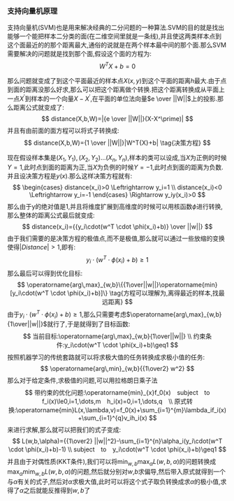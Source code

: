 ### 支持向量机原理

支持向量机(SVM)也是用来解决经典的二分问题的一种算法.SVM的目的就是找出能够一个能把样本二分类的面(在二维空间里就是一条线),并且使这两类样本点到这个面最近的的那个距离最大,通俗的说就是在两个样本最中间的那个面.那么SVM需要解决的问题就是找到那个面,假设这个面的方程为:
$$
W^TX+b=0
$$


那么问题就变成了到这个平面最近的样本点$X(x,y)$到这个平面的距离$h$最大.由于点到面的距离没那么好求,那么可以把这个距离做个转换.把这个距离转换成从平面上一点$X^\prime$到样本的一个向量$X-X^\prime$,在平面的单位法向量$e \over ||W||$上的投影.那么距离公式就变成了:
$$
distance(X,b,W)=|{e \over ||W||}(X-X^\prime)|
$$
并且有由前面的面方程可以将式子转换成:
$$
distance(X,b,W)={1 \over ||W||}|W^T{X}+b| \tag{决策方程}
$$


现在假设样本集是$(X_1,Y_1),(X_2,Y_2)\dots(X_n,Y_n)$,样本的类可以设成,当$X$为正例的时候$Y=1$,此时点到面的距离为正,当$X$为负例的时候$Y=-1$,此时点到面的距离为负数.并且设决策方程是$y(x)$.那么这样决策方程就有:
$$
\begin{cases}
distance(x_i)>0 \Leftrightarrow y_i=1 \\
distance(x_i)<0 \Leftrightarrow y_i=-1
\end{cases}
\Rightarrow y_iy(x_i)>0
$$
那么由于y的绝对值是1,并且将维度扩展到高维度的时候可以用核函数$\phi$进行转换,那么整体的距离公式最后就变成:
$$
distance(x_i)={{y_i\cdot(w^T \cdot \phi(x_i)+b)} \over ||w||}
$$
由于我们需要的是决策方程的极值点,而不是极值,那么就可以通过一些放缩的变换使得$|Distance|>1$,即有:
$$
y_i\cdot(w^T \cdot \phi(x_i)+b)\geq1 \tag{相对于前面的条件更加严格点}
$$
那么最后可以得到优化目标:
$$
\operatorname{arg\,max}_{w,b}\{{1\over||w||}\operatorname{min}[y_i\cdot(w^T \cdot \phi(x_i)+b)]\} \tag{方程可以理解为,离得最近的样本,找最远距离}
$$
由于$y_i\cdot(w^T \cdot \phi(x_i)+b)\geq1$,那么只需要考虑$\operatorname{arg\,max}_{w,b}{1\over||w||}$就行了,于是就得到了目标函数:
$$
当前目标:\operatorname{arg\,max}_{w,b}{1\over||w||} \\
约束条件:y_i\cdot(w^T \cdot \phi(x_i)+b)\geq1
$$
按照机器学习的传统套路就可以将求极大值的任务转换成求极小值的任务:
$$
\operatorname{arg\,min}_{w,b}{{1\over2} w^2}
$$
那么对于给定条件,求极值的问题,可以用拉格朗日乘子法
$$
带约束的优化问题:\operatorname{min}_{x}f_0(x)　subject　to　f_i(x)\le0,i=1,\dots,m　h_i(x)=0,i=1,\dots,q　\\
原式转换:\operatorname{min}L(x,\lambda,v)=f_0(x)+\sum_{i=1}^{m}\lambda_if_i(x)+\sum_{i=1}^{q}v_ih_i(x)
$$
来进行求解,那么就可以把我们的式子变成:
$$
L(w,b,\alpha)={{1\over2} ||w||^2}-\sum_{i=1}^{n}\alpha_i(y_i\cdot(w^T \cdot \phi(x_i)+b)-1) 
\\ subject　to　y_i\cdot(w^T \cdot \phi(x_i)+b)\geq1
$$
并且由于对偶性质(KKT条件),我们可以将$\operatorname{min}_{w,b}\operatorname{max}_\alpha L(w,b,\alpha)$的问题转换成$\operatorname{max}_{\alpha}\operatorname{mim}_{w,b}L(w,b,\alpha)$的问题,然后就分别对$w$,$b$求偏导,然后带入原式就得到一个与$\alpha$有关的式子,然后对$\alpha$求极大值,此时可以将这个式子取负转换成求$\alpha$的极小值,求得了$\alpha$之后就能反推得到$w,b$了



